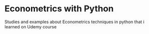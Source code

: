 # Econometrics with Python
Studies and examples about Econometrics techniques in python that i learned on Udemy course
